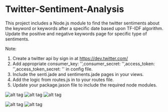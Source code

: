 # Twitter-Sentiment-Analysis
This project includes a Node.js module to find the twitter sentiments about the keyword or keywords after a specific date based upon TF-IDF algorithm. Update the positive and negative keywords page for specific type of sentiments.  

Note:
1. Create a twitter api by sign in at https://dev.twitter.com/
2. Add appropriate   consumer_key: '',consumer_secret: '',access_token: '',access_token_secret: '' in config file.
3. Include the senti.jade and sentiments.jade pages in your views.
4. Add the logic from routes.js in to your routes file.
5. Update your package.jason file to include the required node modules.

![alt tag](https://raw.githubusercontent.com/shubham21-cyber/Tweezer-Twitter-sentimental-analysis-/main/Screenshot%20(27).png)
![alt tag](https://github.com/shubham21-cyber/Tweezer-Twitter-sentimental-analysis-/blob/main/Screenshot%20(29).png?raw=true)
![alt tag](https://github.com/shubham21-cyber/Tweezer-Twitter-sentimental-analysis-/blob/main/Screenshot%20(30).png?raw=true)

![alt tag](https://github.com/shubham21-cyber/Tweezer-Twitter-sentimental-analysis-/blob/main/Screenshot%20(31).png?raw=true)
![alt tag](https://github.com/shubham21-cyber/Tweezer-Twitter-sentimental-analysis-/blob/main/Screenshot%20(32).png?raw=true)